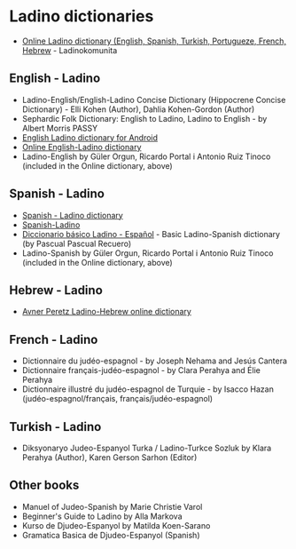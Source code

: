 # Ladino dictionaries

* [Online Ladino dictionary (English, Spanish, Turkish, Portugueze, French, Hebrew](https://diksionaryo.szabgab.com/) - Ladinokomunita

## English - Ladino

* Ladino-English/English-Ladino Concise Dictionary (Hippocrene Concise Dictionary) -  Elli Kohen (Author), Dahlia Kohen-Gordon (Author)
* Sephardic Folk Dictionary: English to Ladino, Ladino to English - by Albert Morris PASSY
* [English Ladino dictionary for Android](https://play.google.com/store/apps/details?id=ru.vddevelopment.ref.enladen&hl=en_US&gl=US)
* [Online English-Ladino dictionary](https://glosbe.com/lad/en)
* Ladino-English by Güler Orgun, Ricardo Portal i Antonio Ruiz Tinoco (included in the Online dictionary, above)

## Spanish - Ladino

* [Spanish - Ladino dictionary](https://www.soysefardi.org/2015/06/diksionaryo-de-ladino-espanyol.html)
* [Spanish-Ladino](https://orbilat.com/Languages/Spanish-Ladino/index.html)
* [Diccionario básico Ladino - Español](https://www.amazon.com/Diccionario-básico-Ladino-Español-Biblioteca-ebook/dp/B00Y8RYD72/) - Basic Ladino-Spanish dictionary (by Pascual Pascual Recuero)
* Ladino-Spanish by Güler Orgun, Ricardo Portal i Antonio Ruiz Tinoco (included in the Online dictionary, above)

## Hebrew - Ladino

* [Avner Peretz Ladino-Hebrew online dictionary](http://folkmasa.org/milon/pmilonh.htm)

## French - Ladino

* Dictionnaire du judéo-espagnol - by Joseph Nehama and Jesús Cantera
* Dictionnaire français-judéo-espagnol - by Clara Perahya and Élie Perahya
* Dictionnaire illustré du judéo-espagnol de Turquie - by Isacco Hazan (judéo-espagnol/français, français/judéo-espagnol)

## Turkish - Ladino

* Diksyonaryo Judeo-Espanyol Turka / Ladino-Turkce Sozluk  by Klara Perahya (Author), Karen Gerson Sarhon (Editor)


## Other books

* Manuel of Judeo-Spanish by Marie Christie Varol
* Beginner's Guide to Ladino by Alla Markova
* Kurso de Djudeo-Espanyol by Matilda Koen-Sarano
* Gramatica Basica de Djudeo-Espanyol (Spanish)
